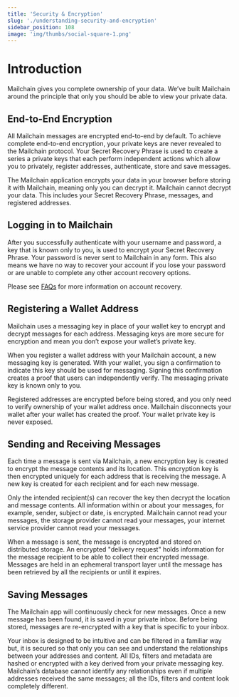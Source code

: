 ```yaml
---
title: 'Security & Encryption'
slug: './understanding-security-and-encryption'
sidebar_position: 108
image: 'img/thumbs/social-square-1.png'
---
```


# Introduction

Mailchain gives you complete ownership of your data. We’ve built Mailchain around the principle that only you should be able to view your private data.

## End-to-End Encryption

All Mailchain messages are encrypted end-to-end by default. To achieve complete end-to-end encryption, your private keys are never revealed to the Mailchain protocol. Your Secret Recovery Phrase is used to create a series a private keys that each perform independent actions which allow you to privately, register addresses, authenticate, store and save messages.

The Mailchain application encrypts your data in your browser before storing it with Mailchain, meaning only you can decrypt it. Mailchain cannot decrypt your data. This includes your Secret Recovery Phrase, messages, and registered addresses.

## Logging in to Mailchain

After you successfully authenticate with your username and password, a key that is known only to you, is used to encrypt your Secret Recovery Phrase. Your password is never sent to Mailchain in any form. This also means we have no way to recover your account if you lose your password or are unable to complete any other account recovery options.

Please see [FAQs](/user/faqs/) for more information on account recovery.

## Registering a Wallet Address

Mailchain uses a messaging key in place of your wallet key to encrypt and decrypt messages for each address. Messaging keys are more secure for encryption and mean you don’t expose your wallet’s private key.

When you register a wallet address with your Mailchain account, a new messaging key is generated. With your wallet, you sign a confirmation to indicate this key should be used for messaging. Signing this confirmation creates a proof that users can independently verify. The messaging private key is known only to you.

Registered addresses are encrypted before being stored, and you only need to verify ownership of your wallet address once. Mailchain disconnects your wallet after your wallet has created the proof. Your wallet private key is never exposed.

## Sending and Receiving Messages

Each time a message is sent via Mailchain, a new encryption key is created to encrypt the message contents and its location. This encryption key is then encrypted uniquely for each address that is receiving the message. A new key is created for each recipient and for each new message.

Only the intended recipient(s) can recover the key then decrypt the location and message contents. All information within or about your messages, for example, sender, subject or date, is encrypted. Mailchain cannot read your messages, the storage provider cannot read your messages, your internet service provider cannot read your messages.

When a message is sent, the message is encrypted and stored on distributed storage. An encrypted "delivery request" holds information for the message recipient to be able to collect their encrypted message. Messages are held in an ephemeral transport layer until the message has been retrieved by all the recipients or until it expires.

## Saving Messages

The Mailchain app will continuously check for new messages. Once a new message has been found, it is saved in your private inbox. Before being stored, messages are re-encrypted with a key that is specific to your inbox.

Your inbox is designed to be intuitive and can be filtered in a familiar way but, it is secured so that only you can see and understand the relationships between your addresses and content. All IDs, filters and metadata are hashed or encrypted with a key derived from your private messaging key. Mailchain’s database cannot identify any relationships even if multiple addresses received the same messages; all the IDs, filters and content look completely different.
